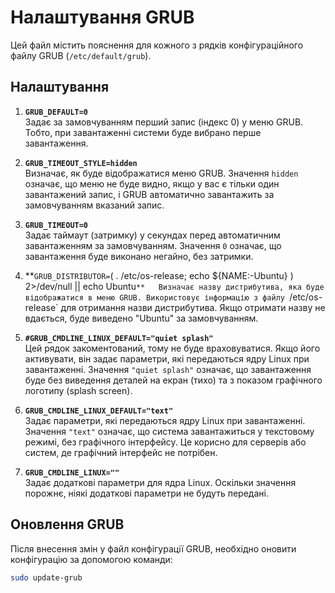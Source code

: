 # Налаштування GRUB

Цей файл містить пояснення для кожного з рядків конфігураційного файлу GRUB (`/etc/default/grub`).

## Налаштування

1. **`GRUB_DEFAULT=0`**  
   Задає за замовчуванням перший запис (індекс 0) у меню GRUB. Тобто, при завантаженні системи буде вибрано перше завантаження.

2. **`GRUB_TIMEOUT_STYLE=hidden`**  
   Визначає, як буде відображатися меню GRUB. Значення `hidden` означає, що меню не буде видно, якщо у вас є тільки один завантажений запис, і GRUB автоматично завантажить за замовчуванням вказаний запис.

3. **`GRUB_TIMEOUT=0`**  
   Задає таймаут (затримку) у секундах перед автоматичним завантаженням за замовчуванням. Значення `0` означає, що завантаження буде виконано негайно, без затримки.

4. **`GRUB_DISTRIBUTOR=`( . /etc/os-release; echo ${NAME:-Ubuntu} ) 2>/dev/null || echo Ubuntu`**  
   Визначає назву дистрибутива, яка буде відображатися в меню GRUB. Використовує інформацію з файлу `/etc/os-release` для отримання назви дистрибутива. Якщо отримати назву не вдається, буде виведено "Ubuntu" за замовчуванням.

5. **`#GRUB_CMDLINE_LINUX_DEFAULT="quiet splash"`**  
   Цей рядок закоментований, тому не буде враховуватися. Якщо його активувати, він задає параметри, які передаються ядру Linux при завантаженні. Значення `"quiet splash"` означає, що завантаження буде без виведення деталей на екран (тихо) та з показом графічного логотипу (splash screen).

6. **`GRUB_CMDLINE_LINUX_DEFAULT="text"`**  
   Задає параметри, які передаються ядру Linux при завантаженні. Значення `"text"` означає, що система завантажиться у текстовому режимі, без графічного інтерфейсу. Це корисно для серверів або систем, де графічний інтерфейс не потрібен.

7. **`GRUB_CMDLINE_LINUX=""`**  
   Задає додаткові параметри для ядра Linux. Оскільки значення порожнє, ніякі додаткові параметри не будуть передані.

## Оновлення GRUB

Після внесення змін у файл конфігурації GRUB, необхідно оновити конфігурацію за допомогою команди:

```bash
sudo update-grub
```
